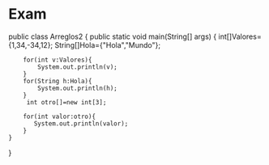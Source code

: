 # Exam

public class Arreglos2 {
    public static void main(String[] args) {
       int[]Valores={1,34,-34,12};
       String[]Hola={"Hola","Mundo"};
       
        for(int v:Valores){
            System.out.println(v);
        }
        for(String h:Hola){
            System.out.println(h);
        }
         int otro[]=new int[3];
        
        for(int valor:otro){
           System.out.println(valor);
        }
    }
         
}


